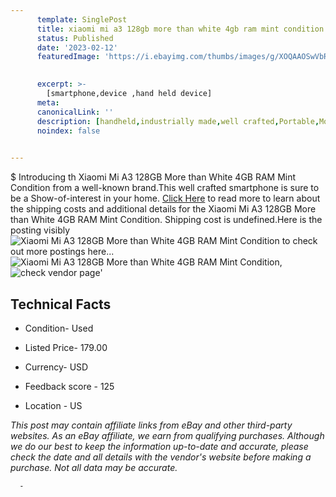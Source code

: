 ```yaml
---
      template: SinglePost
      title: xiaomi mi a3 128gb more than white 4gb ram mint condition
      status: Published
      date: '2023-02-12'
      featuredImage: 'https://i.ebayimg.com/thumbs/images/g/XOQAAOSwVbRjjl~k/s-l225.jpg'
       

      excerpt: >-
        [smartphone,device ,hand held device]
      meta:
      canonicalLink: ''
      description: [handheld,industrially made,well crafted,Portable,Mobile,Compact,Convenient,Lightweight,Maneuverable,Man-portable,Miniature,Carriable,Hand-held,Light,Holdable,Transportable,Mobile device,Pocket-sized,On-the-go,Wireless,Cordless,Compact size,Convenient size, smartphone,device ,hand held device]
      noindex: false
      

---
```

$
      Introducing th Xiaomi Mi A3 128GB More than White 4GB RAM Mint Condition from a well-known brand.This well crafted smartphone is sure to be a Show-of-interest in your home. [Click Here](https://www.ebay.com/itm/354431737322?hash=item5285c71dea%3Ag%3AXOQAAOSwVbRjjl%7Ek&mkevt=1&mkcid=1&mkrid=711-53200-19255-0&campid=%253CePNCampaignId%253E&customid=%253CreferenceId%253E&toolid=10049) to read more to learn about the shipping costs and additional details for the Xiaomi Mi A3 128GB More than White 4GB RAM Mint Condition. Shipping cost is undefined.Here is the posting visibly ![Xiaomi Mi A3 128GB More than White 4GB RAM Mint Condition](https://i.ebayimg.com/thumbs/images/g/XOQAAOSwVbRjjl~k/s-l225.jpg) to check out more postings here... ![Xiaomi Mi A3 128GB More than White 4GB RAM Mint Condition](https://i.ebayimg.com/images/g/XOQAAOSwVbRjjl~k/s-l1600.jpg), ![check vendor page](https://origin-galleryplus.ebayimg.com/ws/web/354431737322_2_0_1/225x225.jpg,https://origin-galleryplus.ebayimg.com/ws/web/354431737322_3_0_1/225x225.jpg,https://origin-galleryplus.ebayimg.com/ws/web/354431737322_4_0_1/225x225.jpg,https://origin-galleryplus.ebayimg.com/ws/web/354431737322_5_0_1/225x225.jpg,https://origin-galleryplus.ebayimg.com/ws/web/354431737322_6_0_1/225x225.jpg)'

      

 ## Technical Facts 



     
      

 - Condition- Used 


      

 - Listed Price- 179.00 


      

 - Currency- USD 


      

 - Feedback score - 125 


      

 - Location - US 


      
      

 *_This post may contain affiliate links from eBay and other third-party websites. As an eBay affiliate, we earn from qualifying purchases. Although we do our best to keep the information up-to-date and accurate, please check the date and all details with the vendor's website before making a purchase. Not all data may be accurate._*




      -
